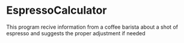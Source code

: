 # EspressoCalculator
This program recive information from a coffee barista about a shot of espresso and suggests the proper adjustment if needed
